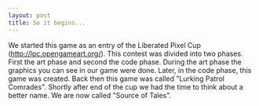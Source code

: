 ```yaml
---
layout: post
title: So it begins...
---
```


We started this game as an entry of the Liberated Pixel Cup (http://lpc.opengameart.org/).
This contest was divided into two phases. First the art phase and second the code phase.
During the art phase the graphics you can see in our game were done. Later, in the code phase, this game was created.
Back then this game was called "Lurking Patrol Comrades".
Shortly after end of the cup we had the time to think about a better name. We are now called "Source of Tales".
